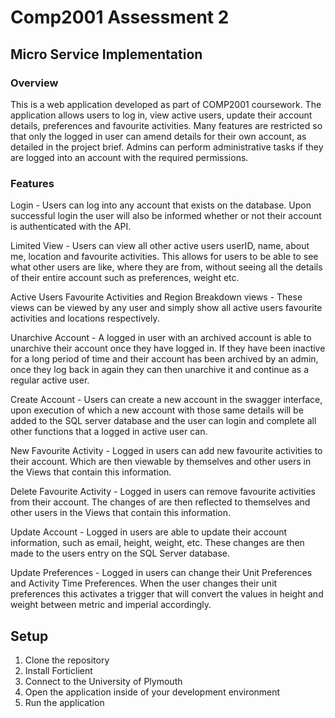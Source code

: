 # Comp2001 Assessment 2
## Micro Service Implementation

### Overview
This is a web application developed as part of COMP2001 coursework. The application allows users to log in, view active users, update their account details, preferences and favourite activities. Many features are restricted so that only the logged in user can amend details for their own account, as detailed in the project brief. Admins can perform administrative tasks if they are logged into an account with the required permissions.

### Features
Login - Users can log into any account that exists on the database. Upon successful login the user will also be informed whether or not their account is authenticated with the API.

Limited View - Users can view all other active users userID, name, about me, location and favourite activities. This allows for users to be able to see what other users are like, where they are from, without seeing all the details of their entire account such as preferences, weight etc.

Active Users Favourite Activities and Region Breakdown views - These views can be viewed by any user and simply show all active users favourite activities and locations respectively.

Unarchive Account - A logged in user with an archived account is able to unarchive their account once they have logged in. If they have been inactive for a long period of time and their account has been archived by an admin, once they log back in again they can then unarchive it and continue as a regular active user.

Create Account - Users can create a new account in the swagger interface, upon execution of which a new account with those same details will be added to the SQL server database and the user can login and complete all other functions that a logged in active user can.

New Favourite Activity - Logged in users can add new favourite activities to their account. Which are then viewable by themselves and other users in the Views that contain this information.

Delete Favourite Activity - Logged in users can remove favourite activities from their account. The changes of are then reflected to themselves and other users in the Views that contain this information.

Update Account - Logged in users are able to update their account information, such as email, height, weight, etc. These changes are then made to the users entry on the SQL Server database.

Update Preferences - Logged in users can change their Unit Preferences and Activity Time Preferences. When the user changes their unit preferences this activates a trigger that will convert the values in height and weight between metric and imperial accordingly.

## Setup

1) Clone the repository
2) Install Forticlient
3) Connect to the University of Plymouth
4) Open the application inside of your development environment
5) Run the application
